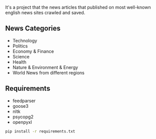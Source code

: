 It's a project that the news articles that published on most well-known english news sites crawled and saved.

## News Categories
- Technology
- Politics
- Economy & Finance
- Science
- Health
- Nature & Environment & Energy
- World News from different regions

## Requirements
- feedparser
- goose3
- nltk
- psycopg2
- openpyxl

```bash
pip install -r requirements.txt
```